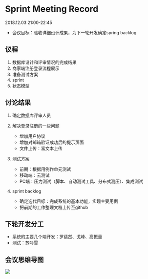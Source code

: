 # Sprint Meeting Record

2018.12.03 21:00-22:45

- 会议目标：验收详细设计成果，为下一轮开发确定spring backlog

## 议程
1. 数据库设计和评审情况的完成结果
2. 商家端注册登录流程展示
3. 准备测试方案
4. sprint
5. 状态模型

## 讨论结果
1. 确定数据库评审人员
2. 解决登录注册的一些问题

	- 增加用户协议
	- 增加对邮箱验证成功后的提示页面
	- 文件上传：富文本上传
3. 测试方案
	- 前期：根据用例作单元测试
	- 移动端：云测试
	- PC端：压力测试（脚本、自动测试工具、分布式测压）、集成测试
4. sprint backlog
	- 确定迭代目标：完成系统的基本功能，实现主要用例
	- 把前期的工作整理文档上传至github

## 下轮开发分工
- 系统的主要几个端开发：罗裴然、戈峰、高振量
- 测试：苏吟雪

## 会议思维导图


![][1]

[1]:https://raw.githubusercontent.com/PeakGe/Mind-Map/master/sprint%20meeting%20record.png
